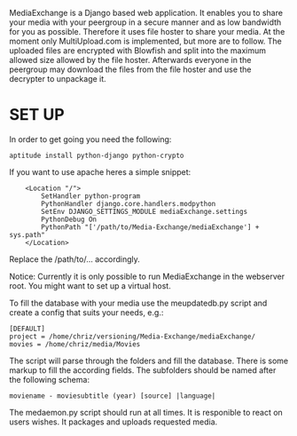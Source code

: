 
MediaExchange is a Django based web application. It enables you to share your
media with your peergroup in a secure manner and as low bandwidth for you as
possible. Therefore it uses file hoster to share your media. At the moment only
MultiUpload.com is implemented, but more are to follow. The uploaded files are
encrypted with Blowfish and split into the maximum allowed size allowed by the
file hoster. Afterwards everyone in the peergroup may download the files from
the file hoster and use the decrypter to unpackage it.


SET UP
======

In order to get going you need the following:
```
aptitude install python-django python-crypto
```

If you want to use apache heres a simple snippet:
```
    <Location "/">
        SetHandler python-program
        PythonHandler django.core.handlers.modpython
        SetEnv DJANGO_SETTINGS_MODULE mediaExchange.settings
        PythonDebug On
        PythonPath "['/path/to/Media-Exchange/mediaExchange'] + sys.path"
    </Location>

```
Replace the /path/to/... accordingly.

Notice: Currently it is only possible to run MediaExchange in the webserver root.
        You might want to set up a virtual host.


To fill the database with your media use the meupdatedb.py script and create a
config that suits your needs, e.g.:
```
[DEFAULT]
project = /home/chriz/versioning/Media-Exchange/mediaExchange/
movies = /home/chriz/media/Movies
```
The script will parse through the folders and fill the database. There is some
markup to fill the according fields. The subfolders should be named after the
following schema:
```
moviename - moviesubtitle (year) [source] |language|
```

The medaemon.py script should run at all times. It is responible to react on
users wishes. It packages and uploads requested media.
